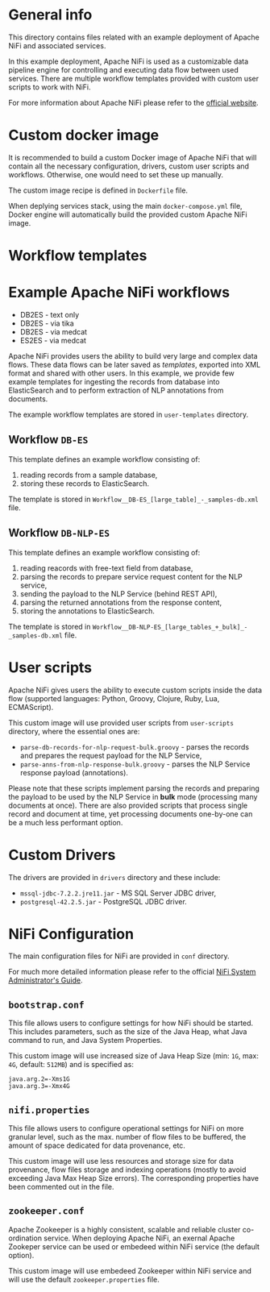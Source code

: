 # General info
This directory contains files related with an example deployment of Apache NiFi and associated services.

In this example deployment, Apache NiFi is used as a customizable data pipeline engine for controlling and executing data flow between used services. There are multiple workflow templates provided with custom user scripts to work with NiFi.

For more information about Apache NiFi please refer to the [official website](https://nifi.apache.org/).


# Custom docker image
It is recommended to build a custom Docker image of Apache NiFi that will contain all the necessary configuration, drivers, custom user scripts and workflows. Otherwise, one would need to set these up manually.

The custom image recipe is defined in `Dockerfile` file.

When deplying services stack, using the main `docker-compose.yml` file, Docker engine will automatically build the provided custom Apache NiFi image.


# Workflow templates

# Example Apache NiFi workflows
- DB2ES - text only
- DB2ES - via tika
- DB2ES - via medcat
- ES2ES - via medcat


Apache NiFi provides users the ability to build very large and complex data flows. These data flows can be later saved as *templates*, exported into XML format and shared with other users. In this example, we provide few example templates for ingesting the records from database into ElasticSearch and to perform extraction of NLP annotations from documents.

The example workflow templates are stored in `user-templates` directory.

## Workflow `DB-ES`
This template defines an example workflow consisting of:
1. reading records from a sample database,
2. storing these records to ElasticSearch.

The template is stored in `Workflow__DB-ES_[large_table]_-_samples-db.xml` file.

## Workflow `DB-NLP-ES`
This template defines an example workflow consisting of:
1. reading reacords with free-text field from database, 
2. parsing the records to prepare service request content for the NLP service,
3. sending the payload to the NLP Service (behind REST API),
4. parsing the returned annotations from the response content,
5. storing the annotations to ElasticSearch.

The template is stored in `Workflow__DB-NLP-ES_[large_tables_+_bulk]_-_samples-db.xml` file.


# User scripts
Apache NiFi gives users the ability to execute custom scripts inside the data flow (supported languages: Python, Groovy, Clojure, Ruby, Lua, ECMAScript).

This custom image will use provided user scripts from `user-scripts` directory, where the essential ones are:
- `parse-db-records-for-nlp-request-bulk.groovy` - parses the records and prepares the request payload for the NLP Service,
- `parse-anns-from-nlp-response-bulk.groovy` - parses the NLP Service response payload (annotations).

Please note that these scripts implement parsing the records and preparing the payload to be used by the NLP Service in **bulk** mode (processing many documents at once). There are also provided scripts that process single record and document at time, yet processing documents one-by-one can be a much less performant option.


# Custom Drivers
The drivers are provided in `drivers` directory and these include: 
- `mssql-jdbc-7.2.2.jre11.jar` - MS SQL Server JDBC driver,
- `postgresql-42.2.5.jar` - PostgreSQL JDBC driver.


# NiFi Configuration
The main configuration files for NiFi are provided in `conf` directory.

For much more detailed information please refer to the official [NiFi System Administrator's Guide](https://nifi.apache.org/docs/nifi-docs/html/administration-guide.html).

## `bootstrap.conf`
This file allows users to configure settings for how NiFi should be started. This includes parameters, such as the size of the Java Heap, what Java command to run, and Java System Properties.

This custom image will use increased size of Java Heap Size (min: `1G`, max: `4G`, default: `512MB`) and is specified as:
```
java.arg.2=-Xms1G
java.arg.3=-Xmx4G
```

## `nifi.properties`
This file allows users to configure operational settings for NiFi on more granular level, such as the max. number of flow files to be buffered, the amount of space dedicated for data provenance, etc.

This custom image will use less resources and storage size for data provenance, flow files storage and indexing operations (mostly to avoid exceeding Java Max Heap Size errors). The corresponding properties have been commented out in the file.

## `zookeeper.conf`
Apache Zookeeper is a highly consistent, scalable and reliable cluster co-ordination service. When deploying Apache NiFi, an exernal Apache Zookeper service can be used or embedeed within NiFi service (the default option).

This custom image will use embedeed Zookeeper within NiFi service and will use the default `zookeeper.properties` file.
